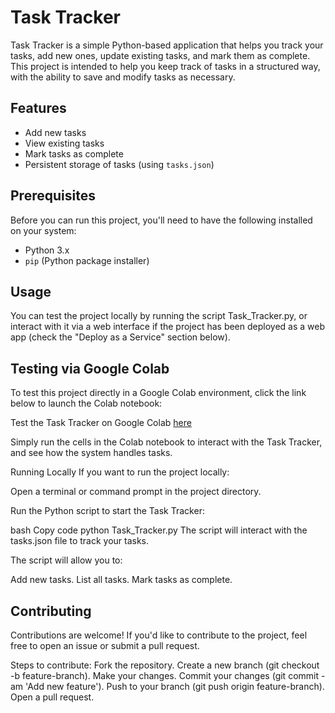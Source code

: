 # Task Tracker

Task Tracker is a simple Python-based application that helps you track your tasks, add new ones, update existing tasks, and mark them as complete. This project is intended to help you keep track of tasks in a structured way, with the ability to save and modify tasks as necessary.

## Features
- Add new tasks
- View existing tasks
- Mark tasks as complete
- Persistent storage of tasks (using `tasks.json`)

## Prerequisites

Before you can run this project, you'll need to have the following installed on your system:
- Python 3.x
- `pip` (Python package installer)

## Usage
You can test the project locally by running the script Task_Tracker.py, or interact with it via a web interface if the project has been deployed as a web app (check the "Deploy as a Service" section below).

## Testing via Google Colab
To test this project directly in a Google Colab environment, click the link below to launch the Colab notebook:

Test the Task Tracker on Google Colab [here](https://colab.research.google.com/drive/1SDeTmUGiHx5IfqRkkkf5EWXjLycZGUvH?usp=sharing)

Simply run the cells in the Colab notebook to interact with the Task Tracker, and see how the system handles tasks.

Running Locally
If you want to run the project locally:

Open a terminal or command prompt in the project directory.

Run the Python script to start the Task Tracker:

bash
Copy code
python Task_Tracker.py
The script will interact with the tasks.json file to track your tasks.

The script will allow you to:

Add new tasks.
List all tasks.
Mark tasks as complete.


## Contributing
Contributions are welcome! If you'd like to contribute to the project, feel free to open an issue or submit a pull request.

Steps to contribute:
Fork the repository.
Create a new branch (git checkout -b feature-branch).
Make your changes.
Commit your changes (git commit -am 'Add new feature').
Push to your branch (git push origin feature-branch).
Open a pull request.
